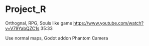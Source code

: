 # Project_R
 Orthognal, RPG, Souls like game
https://www.youtube.com/watch?v=V79YabQZC1s
35:33

Use normal maps, Godot addon Phantom Camera